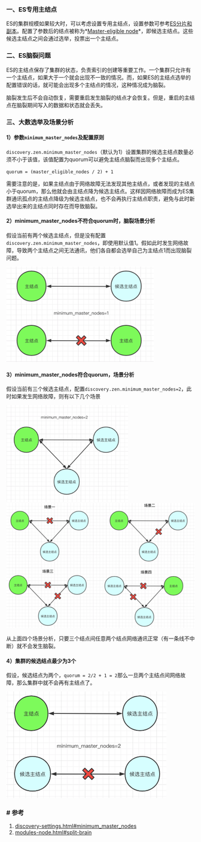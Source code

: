 ### 一、ES专用主结点

ES的集群规模如果较大时，可以考虑设置专用主结点，设置参数可参考[ES分片和副本](4.ES分片和副本)。配置了参数后的结点被称为*[Master-eligible node](https://www.elastic.co/guide/en/elasticsearch/reference/6.5/modules-node.html#master-node)*，即候选主结点。这些候选主结点之间会通过选举，投票出一个主结点。

### 二、ES脑裂问题

ES的主结点保存了集群的状态，负责索引的创建等重要工作。一个集群只允许有一个主结点，如果大于一个就会出现不一致的情况。而，如果ES的主结点选举的配置错误的话，就可能会出现多个主结点的情况，这种情况成为脑裂。

脑裂发生后不会自动恢复，需要重启发生脑裂的结点才会恢复。但是，重启的主结点在脑裂期间写入的数据和状态就会丢失。

### 三、大数选举及场景分析

#### 1）参数`minimum_master_nodes`及配置原则

`discovery.zen.minimum_master_nodes`（默认为1）设置集群的候选主结点数量必须不小于该值，该值配置为quorum可以避免主结点脑裂而出现多个主结点。

`quorum = (master_eligible_nodes / 2) + 1`

需要注意的是，如果主结点由于网络故障无法发现其他主结点，或者发现的主结点小于quorum，那么他就会由主结点降为候选主结点。这样因网络故障而成为ES集群通讯孤点的主结点降级为候选主结点，也不会再执行主结点职责，避免与此时新选举出来的主结点同时存在而导致脑裂。

#### 2）minimum_master_nodes不符合quorum时，脑裂场景分析

假设当前有两个候选主结点，但是没有配置`discovery.zen.minimum_master_nodes`，即使用默认值1。假如此时发生网络故障，导致两个主结点之间无法通讯，他们各自都会选举自己为主结点1而出现脑裂问题。

<img title="" src="pic/image-20210612211449846.png" alt="image-20210612211449846" style="zoom: 100%;" data-align="center" width="394">

#### 3）minimum_master_nodes符合quorum，场景分析

假设当前有三个候选主结点，配置`discovery.zen.minimum_master_nodes=2`，此时如果发生网络故障，则有以下几个场景

<img title="" src="pic/image-20210612212120329.png" alt="image-20210612212120329" style="zoom: 100%;" data-align="center" width="326">

<img title="" src="pic/image-20210612212452942.png" alt="image-20210612212452942" data-align="center" width="619">

从上面四个场景分析，只要三个结点间任意两个结点网络通讯正常（有一条线不中断）就不会发生脑裂。

#### 4）集群的候选结点最少为3个

假设，候选结点为两个，`quorum = 2/2 + 1 = 2`那么一旦两个主结点间网络故障，那么集群中就不会再有主结点了。

<img title="" src="pic/image-20210612212759599.png" alt="image-20210612212759599" style="zoom: 100%;" data-align="center" width="428">

### # 参考

1. [discovery-settings.html#minimum_master_nodes](https://www.elastic.co/guide/en/elasticsearch/reference/6.5/discovery-settings.html#minimum_master_nodes)
2. [modules-node.html#split-brain](https://www.elastic.co/guide/en/elasticsearch/reference/6.5/modules-node.html#split-brain)
